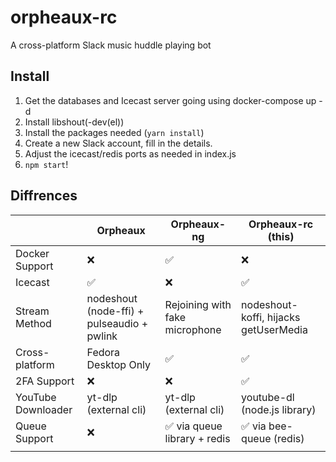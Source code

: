 # orpheaux-rc

A cross-platform Slack music huddle playing bot

## Install
1. Get the databases and Icecast server going using docker-compose up -d
2. Install libshout(-dev(el))
3. Install the packages needed (`yarn install`)
4. Create a new Slack account, fill in the details.
5. Adjust the icecast/redis ports as needed in index.js
6. `npm start`!

## Diffrences
|                    	| Orpheaux                                	| Orpheaux-ng                    	| Orpheaux-rc (this)                          	|
|--------------------	|--------------------------------------------	|--------------------------------	|---------------------------------------	|
| Docker Support     	| ❌                                          	| ✅                              	| ❌                                     	|
| Icecast            	| ✅                                          	| ❌                              	| ✅                                     	|
| Stream Method      	| nodeshout (node-ffi) + pulseaudio + pwlink 	| Rejoining with fake microphone 	| nodeshout-koffi, hijacks getUserMedia 	|
| Cross-platform     	| Fedora Desktop Only                        	| ✅                              	| ✅                                     	|
| 2FA Support        	| ❌                                          	| ❌                              	| ✅                                     	|
| YouTube Downloader 	| yt-dlp (external cli)                      	| yt-dlp (external cli)          	| youtube-dl (node.js library)          	|
| Queue Support      	| ❌                                          	| ✅ via queue library + redis    	| ✅ via bee-queue (redis)               	|
|                    	|                                            	|                                	|                                       	|

